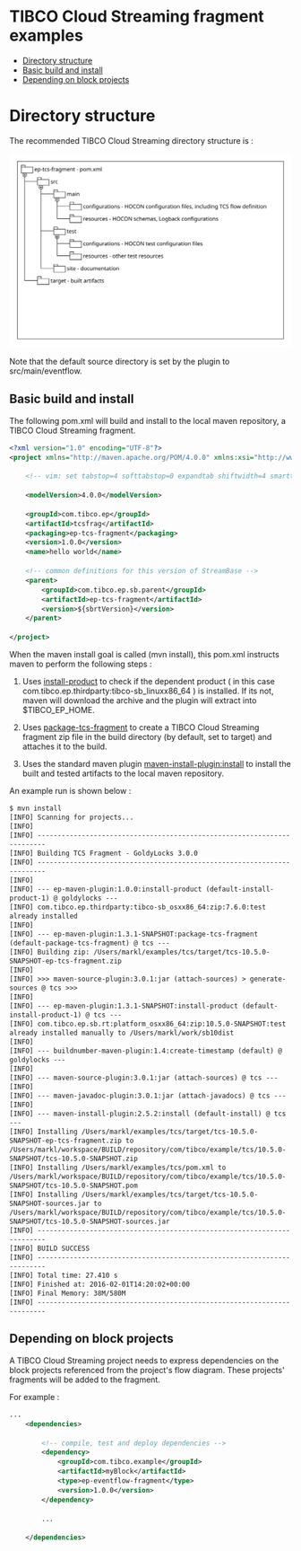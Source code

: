 # TIBCO Cloud Streaming fragment examples

* [Directory structure](#directory-structure)
* [Basic build and install](#basic-build-and-install)
* [Depending on block projects](#depending-on-block-projects)

<a name="directory-structure"></a>

# Directory structure

The recommended TIBCO Cloud Streaming directory structure is :

![EventFlow directory structure](uml/tcs-structure.svg)

Note that the default source directory is set by the plugin to 
src/main/eventflow.

<a name="basic-build-and-install"></a>

## Basic build and install

The following pom.xml will build and install to the local maven 
repository, a TIBCO Cloud Streaming fragment.

``` xml
<?xml version="1.0" encoding="UTF-8"?>
<project xmlns="http://maven.apache.org/POM/4.0.0" xmlns:xsi="http://www.w3.org/2001/XMLSchema-instance" xsi:schemaLocation="http://maven.apache.org/POM/4.0.0 http://maven.apache.org/xsd/maven-4.0.0.xsd">

    <!-- vim: set tabstop=4 softtabstop=0 expandtab shiftwidth=4 smarttab : -->

    <modelVersion>4.0.0</modelVersion>

    <groupId>com.tibco.ep</groupId>
    <artifactId>tcsfrag</artifactId>
    <packaging>ep-tcs-fragment</packaging>
    <version>1.0.0</version>
    <name>hello world</name>

    <!-- common definitions for this version of StreamBase -->
    <parent>
        <groupId>com.tibco.ep.sb.parent</groupId>
        <artifactId>ep-tcs-fragment</artifactId>
        <version>${sbrtVersion}</version>
    </parent>

</project>
```

 When the maven install goal is called (mvn install), this pom.xml instructs
maven to perform the following steps :
  
1. Uses [install-product](https://tibcosoftware.github.io/tibco-streaming-maven-plugin/1.7.0-SNAPSHOT/ep-maven-plugin/install-product-mojo.html) to check if the 
    dependent product ( in this case com.tibco.ep.thirdparty:tibco-sb\_linuxx86_64 ) is
    installed.  If its not, maven will download the archive and the plugin
    will extract into $TIBCO_EP_HOME.

2. Uses [package-tcs-fragment](https://tibcosoftware.github.io/tibco-streaming-maven-plugin/1.7.0-SNAPSHOT/ep-maven-plugin/package-tcs-fragment-mojo.html) to create
    a TIBCO Cloud Streaming fragment zip file in the build directory (by default, set to target)
    and attaches it to the build.

3. Uses the standard maven plugin [maven-install-plugin:install](https://maven.apache.org/plugins/maven-install-plugin/install-mojo.html)
    to install the built and tested artifacts to the local maven repository.

  An example run is shown below :

``` shell
$ mvn install
[INFO] Scanning for projects...
[INFO]                                                                         
[INFO] ------------------------------------------------------------------------
[INFO] Building TCS Fragment - GoldyLocks 3.0.0
[INFO] ------------------------------------------------------------------------
[INFO] 
[INFO] --- ep-maven-plugin:1.0.0:install-product (default-install-product-1) @ goldylocks ---
[INFO] com.tibco.ep.thirdparty:tibco-sb_osxx86_64:zip:7.6.0:test already installed
[INFO] 
[INFO] --- ep-maven-plugin:1.3.1-SNAPSHOT:package-tcs-fragment (default-package-tcs-fragment) @ tcs ---
[INFO] Building zip: /Users/markl/examples/tcs/target/tcs-10.5.0-SNAPSHOT-ep-tcs-fragment.zip
[INFO] 
[INFO] >>> maven-source-plugin:3.0.1:jar (attach-sources) > generate-sources @ tcs >>>
[INFO] 
[INFO] --- ep-maven-plugin:1.3.1-SNAPSHOT:install-product (default-install-product-1) @ tcs ---
[INFO] com.tibco.ep.sb.rt:platform_osxx86_64:zip:10.5.0-SNAPSHOT:test already installed manually to /Users/markl/work/sb10dist
[INFO] 
[INFO] --- buildnumber-maven-plugin:1.4:create-timestamp (default) @ goldylocks ---
[INFO] 
[INFO] --- maven-source-plugin:3.0.1:jar (attach-sources) @ tcs ---
[INFO] 
[INFO] --- maven-javadoc-plugin:3.0.1:jar (attach-javadocs) @ tcs ---
[INFO] 
[INFO] --- maven-install-plugin:2.5.2:install (default-install) @ tcs ---
[INFO] Installing /Users/markl/examples/tcs/target/tcs-10.5.0-SNAPSHOT-ep-tcs-fragment.zip to /Users/markl/workspace/BUILD/repository/com/tibco/example/tcs/10.5.0-SNAPSHOT/tcs-10.5.0-SNAPSHOT.zip
[INFO] Installing /Users/markl/examples/tcs/pom.xml to /Users/markl/workspace/BUILD/repository/com/tibco/example/tcs/10.5.0-SNAPSHOT/tcs-10.5.0-SNAPSHOT.pom
[INFO] Installing /Users/markl/examples/tcs/target/tcs-10.5.0-SNAPSHOT-sources.jar to /Users/markl/workspace/BUILD/repository/com/tibco/example/tcs/10.5.0-SNAPSHOT/tcs-10.5.0-SNAPSHOT-sources.jar
[INFO] ------------------------------------------------------------------------
[INFO] BUILD SUCCESS
[INFO] ------------------------------------------------------------------------
[INFO] Total time: 27.410 s
[INFO] Finished at: 2016-02-01T14:20:02+00:00
[INFO] Final Memory: 38M/580M
[INFO] ------------------------------------------------------------------------
```
    
<a name="depending-on-block-projects"></a>

## Depending on block projects

A TIBCO Cloud Streaming project needs to express dependencies on the block projects referenced from 
the project's flow diagram.  These projects' fragments will be added to the fragment.
  
For example :
  
``` xml
...
    <dependencies>

        <!-- compile, test and deploy dependencies -->
        <dependency>
            <groupId>com.tibco.example</groupId>
            <artifactId>myBlock</artifactId>
            <type>ep-eventflow-fragment</type>
            <version>1.0.0</version>
        </dependency>

        ...

    </dependencies>
```
    
